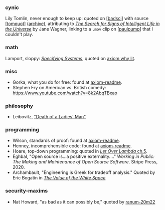 
### cynic

Lily Tomlin, never enough to keep up: quoted on [[badsci]] with source
[[tomquot]] \([archive][tomquotwb]), attributing to [_The Search for Signs
of Intelligent Life in the Universe_][tomsear] by Jane Wagner, linking to a
`.mov` clip on [[paulpump]] that I couldn't play.

[badsci]: https://personal.ems.psu.edu/~fraser/BadScience.html>,
[tomquot]: http://www.lilytomlin.com/lily/quotes.htm
[tomquotwb]: https://web.archive.org/web/20120306163127/http://www.lilytomlin.com/lily/quotes.htm
[tomsear]: https://en.wikipedia.org/wiki/The_Search_for_Signs_of_Intelligent_Life_in_the_Universe
[paulpump]: https://web.archive.org/web/20120107091143/http://www.lilytomlin.com/char/paul/paulpump.htm

### math

Lamport, sloppy: [_Specifying Systems_], quoted on [axiom why lit].

[_Specifying Systems_]: https://www.microsoft.com/en-us/research/publication/specifying-systems-the-tla-language-and-tools-for-hardware-and-software-engineers/?from=http%3A%2F%2Fresearch.microsoft.com%2Fen-us%2Fum%2Fpeople%2Flamport%2Ftla%2Fbook-02-08-08.pdf
[axiom why lit]: http://axiom-developer.org/axiom-website/documentation.html

### misc

- Gorka, what you do for free: found at [axiom-readme].
- Stephen Fry on American vs. British comedy:
  <https://www.youtube.com/watch?v=8k2AbqTBxao>

### philosophy

- Leibovitz, ["Death of a Ladies' Man"][dlm]

[dlm]: https://www.tabletmag.com/sections/arts-letters/articles/phil-spector-leonard-cohen-liel-leibovitz

### programming

- Wilson, standards of proof: found at [axiom-readme].
- Henney, incomprehensible code: found at [axiom-readme].
- Hoare, top-down programming: quoted in [_Let Over Lambda_ ch.5].
- Eghbal, "Open source is...a positive externality...." _Working in Public:
  The Making and Maintenance of Open Source Software_. Stripe Press, 2020.
- Archambault, "Engineering is Greek for tradeoff analysis."
  Quoted by Eric Bogatin in [_The Value of the White Space_][bogatin20]

[_Let Over Lambda_ ch.5]: https://letoverlambda.com/index.cl/guest/chap5.html
[axiom-readme]: https://github.com/daly/axiom
[bogatin20]: https://www.altium.com/live-conference/altiumlive-2018-annual-pcb-design-summit/sessions/value-white-space

### security-maxims

- Nat Howard, "as bad as it can possibly be," quoted by [ranum-20m22]

[ranum-20m22]: https://freethoughtblogs.com/stderr/2020/12/22/more-about-the-solarwinds-breach/
